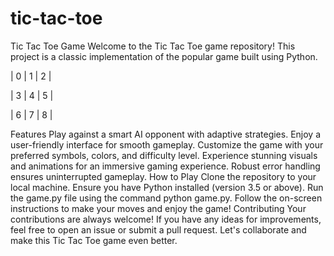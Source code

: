 # tic-tac-toe
Tic Tac Toe Game
Welcome to the Tic Tac Toe game repository! This project is a classic implementation of the popular game built using Python.

| 0 | 1 | 2 |

| 3 | 4 | 5 |

| 6 | 7 | 8 |

Features
Play against a smart AI opponent with adaptive strategies.
Enjoy a user-friendly interface for smooth gameplay.
Customize the game with your preferred symbols, colors, and difficulty level.
Experience stunning visuals and animations for an immersive gaming experience.
Robust error handling ensures uninterrupted gameplay.
How to Play
Clone the repository to your local machine.
Ensure you have Python installed (version 3.5 or above).
Run the game.py file using the command python game.py.
Follow the on-screen instructions to make your moves and enjoy the game!
Contributing
Your contributions are always welcome! If you have any ideas for improvements, feel free to open an issue or submit a pull request. Let's collaborate and make this Tic Tac Toe game even better.
